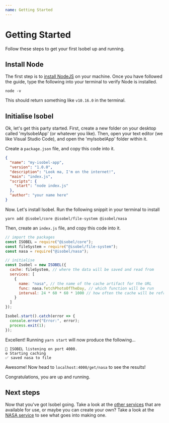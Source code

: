 ```yaml
---
name: Getting Started
---
```


# Getting Started

Follow these steps to get your first Isobel up and running.

## Install Node

The first step is to [install NodeJS](https://nodesource.com/blog/installing-nodejs-tutorial-mac-os-x/) on your machine. Once you have followed the guide, type the following into your terminal to verify Node is installed.

```
node -v
```

This should return something like `v10.16.0` in the terminal.

## Initialise Isobel

Ok, let's get this party started. First, create a new folder on your desktop called 'myIsobelApp' (or whatever you like). Then, open your text editor (we like Visual Studio Code), and open the 'myIsobelApp' folder within it.

Create a `package.json` file, and copy this code into it.

```json
{
  "name": "my-isobel-app",
  "version": "1.0.0",
  "description": "Look ma, I'm on the internet!",
  "main": "index.js",
  "scripts": {
    "start": "node index.js"
  },
  "author": "your name here"
}
```

Now. Let's install Isobel. Run the following snippit in your terminal to install

```
yarn add @isobel/core @isobel/file-system @isobel/nasa
```

Then, create an `index.js` file, and copy this code into it.

```javascript
// import the packages
const ISOBEL = require("@isobel/core");
const fileSystem = require("@isobel/file-system");
const nasa = require("@isobel/nasa");

// initialise
const Isobel = new ISOBEL({
  cache: fileSystem, // where the data will be saved and read from
  services: [
    {
      name: "nasa", // the name of the cache artifact for the URL
      func: nasa.fetchPhotoOfTheDay, // which function will be run
      interval: 24 * 60 * 60 * 1000 // how often the cache will be refreshed
    }
  ]
});

Isobel.start().catch(error => {
  console.error("Error:", error);
  process.exit(1);
});
```

Excellent! Running `yarn start` will now produce the following...

```
🐶 ISOBEL listening on port 4000.
⚙️ Starting caching
✅ saved nasa to file
```

Awesome! Now head to `localhost:4000/get/nasa` to see the results!

Congratulations, you are up and running.

## Next steps

Now that you've got Isobel going. Take a look at the [other services](https://isobeljs.com/#supported-services) that are available for use, or maybe you can create your own? Take a look at the [NASA service](https://github.com/nathsimpson/isobel/blob/master/packages/services/nasa/index.js) to see what goes into making one.
